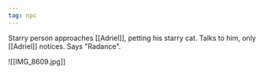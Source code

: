 ```yaml
---
tag: npc
---
```


Starry person approaches [[Adriel]], petting his starry cat. Talks to him, only [[Adriel]] notices. Says "Radance".

![[IMG_8609.jpg]]